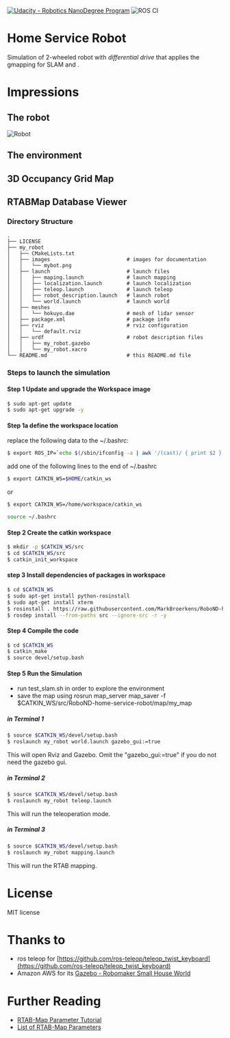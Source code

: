 [![Udacity - Robotics NanoDegree Program](https://s3-us-west-1.amazonaws.com/udacity-robotics/Extra+Images/RoboND_flag.png)](https://www.udacity.com/robotics) 
![ROS CI](https://github.com/MarkBroerkens/RoboND-home-service-robot/workflows/ROS%20CI/badge.svg)

# Home Service Robot
Simulation of 2-wheeled robot with *differential drive* that applies the gmapping for SLAM and . 




# Impressions
## The robot
![Robot](https://github.com/MarkBroerkens/RoboND-slam/blob/main/my_robot/images/mybot.png)

## The environment


## 3D Occupancy Grid Map


## RTABMap Database Viewer



### Directory Structure
```
.
├── LICENSE
├── my_robot
│   ├── CMakeLists.txt
│   ├── images                         # images for documentation
│   │   └── mybot.png
│   ├── launch                         # launch files
│   │   ├── maping.launch              # launch mapping
│   │   ├── localization.launch        # launch localization
│   │   ├── teleop.launch              # launch teleop
│   │   ├── robot_description.launch   # launch robot
│   │   └── world.launch               # launch world
│   ├── meshes                         
│   │   └── hokuyo.dae                 # mesh of lidar sensor
│   ├── package.xml                    # package info
│   ├── rviz                           # rviz configuration
│   │   └── default.rviz
│   ├── urdf                           # robot description files
│   │   ├── my_robot.gazebo
│   │   └── my_robot.xacro
└── README.md                          # this README.md file

```


### Steps to launch the simulation

#### Step 1 Update and upgrade the Workspace image
```sh
$ sudo apt-get update
$ sudo apt-get upgrade -y
```

#### Step 1a define the workspace location
replace the following data to the ~/.bashrc:
```sh
$ export ROS_IP=`echo $(/sbin/ifconfig -a | awk '/(cast)/ { print $2 }' | cut -d':' -f2 | head -1)`
```

add one of the following lines to the end of ~/.bashrc
```sh
$ export CATKIN_WS=$HOME/catkin_ws
```

or

```sh
$ export CATKIN_WS=/home/workspace/catkin_ws
```

```sh
source ~/.bashrc
```

#### Step 2 Create the catkin workspace
```sh
$ mkdir -p $CATKIN_WS/src
$ cd $CATKIN_WS/src
$ catkin_init_workspace
```


#### step 3 Install dependencies of packages in workspace
```sh
$ cd $CATKIN_WS
$ sudo apt-get install python-rosinstall 
$ sudo apt-get install xterm
$ rosinstall . https://raw.githubusercontent.com/MarkBroerkens/RoboND-home-service-robot/main/home-service-robot.rosinstall
$ rosdep install --from-paths src --ignore-src -r -y
```


#### Step 4 Compile the code
```sh
$ cd $CATKIN_WS
$ catkin_make
$ source devel/setup.bash
```


#### Step 5 Run the Simulation 
* run test_slam.sh in order to explore the environment
* save the map using rosrun map_server map_saver -f $CATKIN_WS/src/RoboND-home-service-robot/map/my_map

##### in Terminal 1
```sh
$ source $CATKIN_WS/devel/setup.bash
$ roslaunch my_robot world.launch gazebo_gui:=true

```
This will open Rviz and Gazebo. Omit the "gazebo_gui:=true" if you do not need the gazebo gui.

##### in Terminal 2
```sh
$ source $CATKIN_WS/devel/setup.bash
$ roslaunch my_robot teleop.launch

```
This will run the teleoperation mode.

##### in Terminal 3

```sh
$ source $CATKIN_WS/devel/setup.bash
$ roslaunch my_robot mapping.launch
```
This will run the RTAB mapping.




# License
MIT license

# Thanks to
* ros teleop for [https://github.com/ros-teleop/teleop_twist_keyboard](https://github.com/ros-teleop/teleop_twist_keyboard)
* Amazon AWS for its [Gazebo - Robomaker Small House World](https://github.com/aws-robotics/aws-robomaker-small-house-world)

# Further Reading
* [RTAB-Map Parameter Tutorial](http://wiki.ros.org/rtabmap_ros/Tutorials/Advanced%20Parameter%20Tuning)
* [List of RTAB-Map Parameters](https://github.com/introlab/rtabmap/blob/master/corelib/include/rtabmap/core/Parameters.h)
